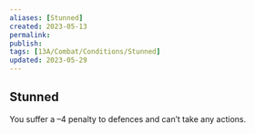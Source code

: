 ```yaml
---
aliases: [Stunned]
created: 2023-05-13
permalink: 
publish: 
tags: [13A/Combat/Conditions/Stunned]
updated: 2023-05-29
---
```


## Stunned

You suffer a –4 penalty to defences and can’t take any actions.
